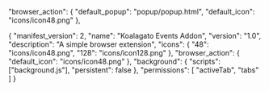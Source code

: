 

  "browser_action": {
    "default_popup": "popup/popup.html",
    "default_icon": "icons/icon48.png"
  },


{
  "manifest_version": 2,
  "name": "Koalagato Events Addon",
  "version": "1.0",
  "description": "A simple browser extension",
  "icons": {
    "48": "icons/icon48.png",
    "128": "icons/icon128.png"
  },
  "browser_action": {
    "default_icon": "icons/icon48.png"
  },
  "background": {
    "scripts": ["background.js"],
    "persistent": false
  },
  "permissions": [
    "activeTab",
    "tabs"
  ]
}